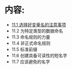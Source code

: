 # 内容:
* [11.1 选择好变量名的注意事项](111-xuan-ze-hao-bian-liang-ming-de-zhu-yi-shi-xiang.md)
* 11.2 为特定类型的数据命名
* 11.3 命名规则的力量
* 11.4 非正式命名规则
* 11.5 标准前缀
* 11.6 创建具备可读性的短名字
* 11.7 应该避免的名字





